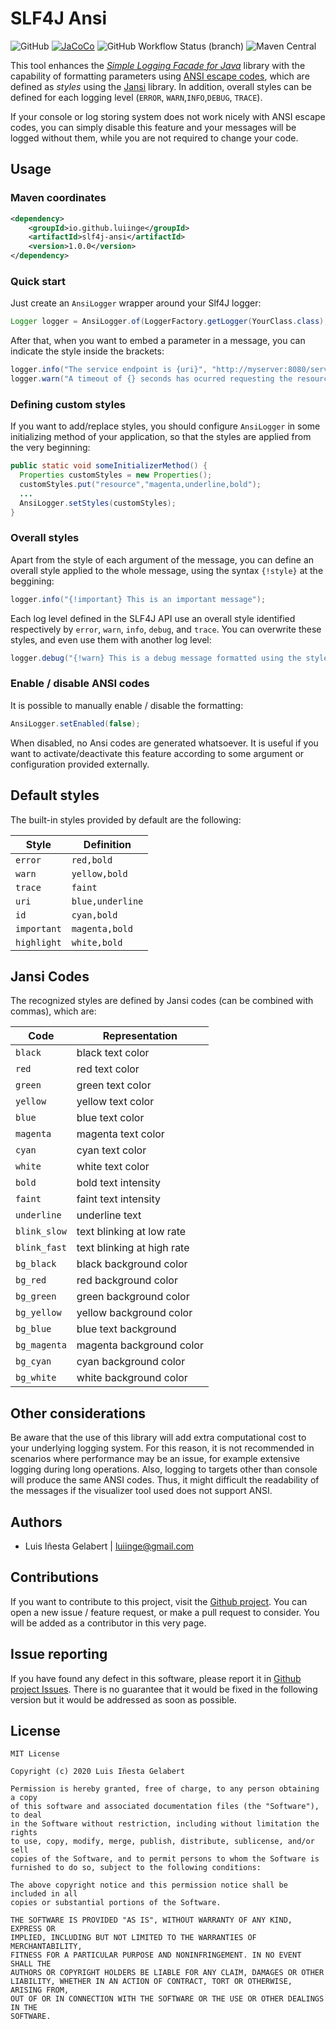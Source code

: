 
SLF4J Ansi
================================================================================
![GitHub](https://img.shields.io/github/license/luiinge/slf4j-ansi?style=plastic)
[![JaCoCo](https://img.shields.io/badge/dynamic/xml?style=plastic&label=coverage&query=floor%28%28%2Freport%2Fcounter%5B%40type%3D%27INSTRUCTION%27%5D%2F%40covered%29div%28%20%2Freport%2Fcounter%5B%40type%3D%27INSTRUCTION%27%5D%2F%40covered%20%2B%20%2Freport%2Fcounter%5B%40type%3D%27INSTRUCTION%27%5D%2F%40missed%20%29%2A100%29&suffix=%20%25&url=https%3A%2F%2Fraw.githubusercontent.com%2Fluiinge%2Fslf4j-ansi%2Fmaster%2Fdocs%2Fcoverage%2Fjacoco.xml)](https://luiinge.github.io/slf4j-ansi/coverage)
![GitHub Workflow Status (branch)](https://img.shields.io/github/workflow/status/luiinge/slf4j-ansi/Test/master?style=plastic)
![Maven Central](https://img.shields.io/maven-central/v/io.github.luiinge/slf4j-ansi?style=plastic)

This tool enhances the [*Simple Logging Facade for Java*][1] library with the capability of
formatting parameters using [ANSI escape codes][2], which are defined as *styles* using
the [Jansi][3] library. In addition, overall styles can be defined for each logging level (`ERROR`,
`WARN`,`INFO`,`DEBUG`, `TRACE`).

If your console or log storing system does not work nicely with ANSI escape codes, you can
simply disable this feature and your messages will be logged without them, while you are not
required to change your code.



Usage
-----------------------------------------------------------------------------------------
### Maven coordinates
```xml
<dependency>
    <groupId>io.github.luiinge</groupId>
    <artifactId>slf4j-ansi</artifactId>
    <version>1.0.0</version>
</dependency>
```

### Quick start
Just create an `AnsiLogger` wrapper around your Slf4J logger:

```java
Logger logger = AnsiLogger.of(LoggerFactory.getLogger(YourClass.class);
```

After that, when you want to embed a parameter in a message, you can indicate the style inside the
brackets:

```java
logger.info("The service endpoint is {uri}", "http://myserver:8080/service");
logger.warn("A timeout of {} seconds has ocurred requesting the resource {resource}", 4, "data.json");
```

### Defining custom styles

If you want to add/replace styles, you should configure `AnsiLogger` in some initializing method of your application, so that the styles are applied from the very beginning:

```java
public static void someInitializerMethod() {
  Properties customStyles = new Properties();
  customStyles.put("resource","magenta,underline,bold");
  ...
  AnsiLogger.setStyles(customStyles);
}
```

### Overall styles
Apart from the style of each argument of the message, you can define an overall style applied to the whole message, using the syntax `{!style}` at the beggining:

```java
logger.info("{!important} This is an important message");
```

Each log level defined in the SLF4J API use an overall style identified respectively by `error`, `warn`, `info`, `debug`, and `trace`. You can overwrite these styles, and even use them with another log level:

```java
logger.debug("{!warn} This is a debug message formatted using the style of warn messages");
```

### Enable / disable ANSI codes

It is possible to manually enable / disable the formatting:

```java
AnsiLogger.setEnabled(false);
```

When disabled, no Ansi codes are generated whatsoever. It is useful if you want to activate/deactivate
this feature according to some argument or configuration provided externally.



Default styles
-----------------------------------------------------------------------------------------
The built-in styles provided by default are the following:

| Style | Definition |
| --- | --- |
|`error`|`red,bold` |
|`warn`|`yellow,bold` |
|`trace`|`faint` |
|`uri`|`blue,underline` |
|`id`|`cyan,bold` |
|`important`|`magenta,bold` |
|`highlight`|`white,bold` |



Jansi Codes
-----------------------------------------------------------------------------------------
The recognized styles are defined by Jansi codes (can be combined with commas), which are:

| Code | Representation |
| --- | --- |
| `black` | black text color |
| `red` | red text color |
| `green` | green text color |
| `yellow` | yellow text color |
| `blue` | blue text color |
| `magenta` | magenta text color |
| `cyan` | cyan text color |
| `white` | white text color |
| `bold` | bold text intensity |
| `faint` | faint text intensity |
| `underline` | underline text |
| `blink_slow` | text blinking at low rate |
| `blink_fast` | text blinking at high rate |
| `bg_black` | black background color |
| `bg_red` | red background color |
| `bg_green` | green background color |
| `bg_yellow` | yellow background color |
| `bg_blue` | blue text background |
| `bg_magenta` | magenta background color |
| `bg_cyan` | cyan background color |
| `bg_white` | white background color |



Other considerations
-----------------------------------------------------------------------------------------

Be aware that the use of this library will add extra computational cost to your underlying logging
system. For this reason, it is not recommended in scenarios where performance may be an issue, for
example extensive logging during long operations. Also, logging to targets other than console
will produce the same ANSI codes. Thus, it might difficult the readability of the messages if the
visualizer tool used does not support ANSI.



Authors
-----------------------------------------------------------------------------------------

- Luis Iñesta Gelabert  |  luiinge@gmail.com


Contributions
-----------------------------------------------------------------------------------------
If you want to contribute to this project, visit the
[Github project](https://github.com/luiinge/slf4j-ansi). You can open a new issue / feature
request, or make a pull request to consider. You will be added
as a contributor in this very page.

Issue reporting
-----------------------------------------------------------------------------------------
If you have found any defect in this software, please report it 
in [Github project Issues](https://github.com/luiinge/slf4j-ansi/issues). 
There is no guarantee that it would be fixed in the following version but it would 
be addressed as soon as possible.   
 
  

License
-----------------------------------------------------------------------------------------

```
MIT License

Copyright (c) 2020 Luis Iñesta Gelabert

Permission is hereby granted, free of charge, to any person obtaining a copy
of this software and associated documentation files (the "Software"), to deal
in the Software without restriction, including without limitation the rights
to use, copy, modify, merge, publish, distribute, sublicense, and/or sell
copies of the Software, and to permit persons to whom the Software is
furnished to do so, subject to the following conditions:

The above copyright notice and this permission notice shall be included in all
copies or substantial portions of the Software.

THE SOFTWARE IS PROVIDED "AS IS", WITHOUT WARRANTY OF ANY KIND, EXPRESS OR
IMPLIED, INCLUDING BUT NOT LIMITED TO THE WARRANTIES OF MERCHANTABILITY,
FITNESS FOR A PARTICULAR PURPOSE AND NONINFRINGEMENT. IN NO EVENT SHALL THE
AUTHORS OR COPYRIGHT HOLDERS BE LIABLE FOR ANY CLAIM, DAMAGES OR OTHER
LIABILITY, WHETHER IN AN ACTION OF CONTRACT, TORT OR OTHERWISE, ARISING FROM,
OUT OF OR IN CONNECTION WITH THE SOFTWARE OR THE USE OR OTHER DEALINGS IN THE
SOFTWARE.


```


[1]: https://www.slf4j.org
[2]: https://en.wikipedia.org/wiki/ANSI_escape_code
[3]: https://fusesource.github.io/jansi/
